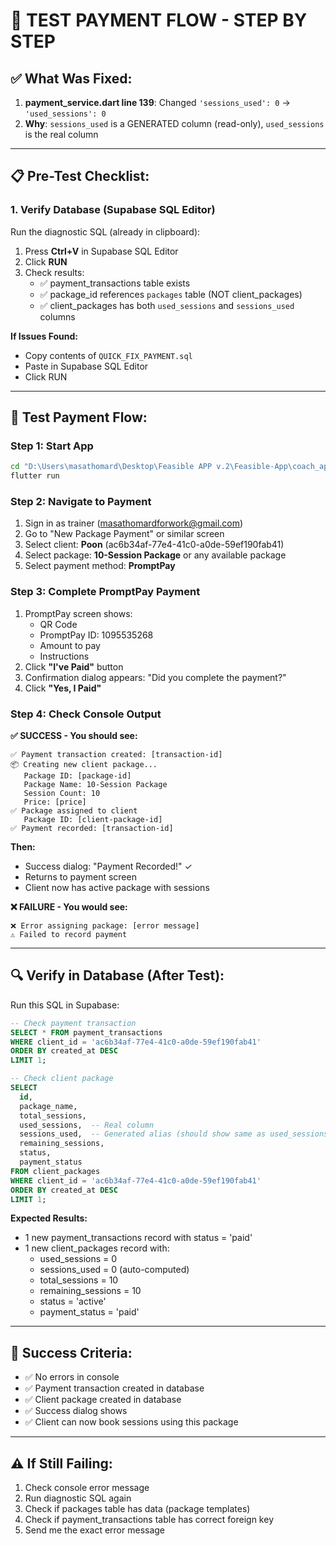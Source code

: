 # 🧪 TEST PAYMENT FLOW - STEP BY STEP

## ✅ **What Was Fixed:**
1. **payment_service.dart line 139**: Changed `'sessions_used': 0` → `'used_sessions': 0`
2. **Why**: `sessions_used` is a GENERATED column (read-only), `used_sessions` is the real column

---

## 📋 **Pre-Test Checklist:**

### **1. Verify Database (Supabase SQL Editor)**
Run the diagnostic SQL (already in clipboard):
1. Press **Ctrl+V** in Supabase SQL Editor
2. Click **RUN**
3. Check results:
   - ✅ payment_transactions table exists
   - ✅ package_id references `packages` table (NOT client_packages)
   - ✅ client_packages has both `used_sessions` and `sessions_used` columns

**If Issues Found:**
- Copy contents of `QUICK_FIX_PAYMENT.sql`
- Paste in Supabase SQL Editor
- Click RUN

---

## 🎯 **Test Payment Flow:**

### **Step 1: Start App**
```bash
cd "D:\Users\masathomard\Desktop\Feasible APP v.2\Feasible-App\coach_app"
flutter run
```

### **Step 2: Navigate to Payment**
1. Sign in as trainer (masathomardforwork@gmail.com)
2. Go to "New Package Payment" or similar screen
3. Select client: **Poon** (ac6b34af-77e4-41c0-a0de-59ef190fab41)
4. Select package: **10-Session Package** or any available package
5. Select payment method: **PromptPay**

### **Step 3: Complete PromptPay Payment**
1. PromptPay screen shows:
   - QR Code
   - PromptPay ID: 1095535268
   - Amount to pay
   - Instructions
2. Click **"I've Paid"** button
3. Confirmation dialog appears: "Did you complete the payment?"
4. Click **"Yes, I Paid"**

### **Step 4: Check Console Output**

**✅ SUCCESS - You should see:**
```
✅ Payment transaction created: [transaction-id]
📦 Creating new client package...
   Package ID: [package-id]
   Package Name: 10-Session Package
   Session Count: 10
   Price: [price]
✅ Package assigned to client
   Package ID: [client-package-id]
✅ Payment recorded: [transaction-id]
```

**Then:**
- Success dialog: "Payment Recorded!" ✓
- Returns to payment screen
- Client now has active package with sessions

**❌ FAILURE - You would see:**
```
❌ Error assigning package: [error message]
⚠️ Failed to record payment
```

---

## 🔍 **Verify in Database (After Test):**

Run this SQL in Supabase:

```sql
-- Check payment transaction
SELECT * FROM payment_transactions
WHERE client_id = 'ac6b34af-77e4-41c0-a0de-59ef190fab41'
ORDER BY created_at DESC
LIMIT 1;

-- Check client package
SELECT
  id,
  package_name,
  total_sessions,
  used_sessions,  -- Real column
  sessions_used,  -- Generated alias (should show same as used_sessions)
  remaining_sessions,
  status,
  payment_status
FROM client_packages
WHERE client_id = 'ac6b34af-77e4-41c0-a0de-59ef190fab41'
ORDER BY created_at DESC
LIMIT 1;
```

**Expected Results:**
- 1 new payment_transactions record with status = 'paid'
- 1 new client_packages record with:
  - used_sessions = 0
  - sessions_used = 0 (auto-computed)
  - total_sessions = 10
  - remaining_sessions = 10
  - status = 'active'
  - payment_status = 'paid'

---

## 🎉 **Success Criteria:**
- ✅ No errors in console
- ✅ Payment transaction created in database
- ✅ Client package created in database
- ✅ Success dialog shows
- ✅ Client can now book sessions using this package

---

## ⚠️ **If Still Failing:**
1. Check console error message
2. Run diagnostic SQL again
3. Check if packages table has data (package templates)
4. Check if payment_transactions table has correct foreign key
5. Send me the exact error message
